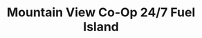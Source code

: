 ---
title: "Mountain View Co-Op 24/7 Fuel Island"
url: /big-sandy/mountain-view-co-op-24-7-fuel-island/
shop: shop
---